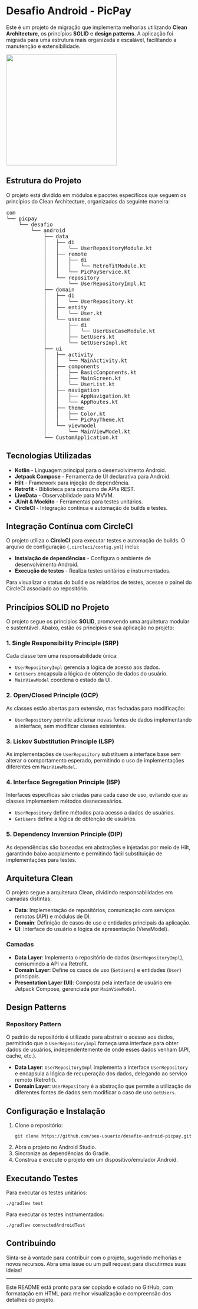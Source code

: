 <h1>Desafio Android - PicPay</h1>

<p>Este é um projeto de migração que implementa melhorias utilizando <strong>Clean Architecture</strong>, os princípios <strong>SOLID</strong> e <strong>design patterns</strong>. A aplicação foi migrada para uma estrutura mais organizada e escalável, facilitando a manutenção e extensibilidade.</p>


<img src="https://github.com/mobilepicpay/desafio-android/blob/master/desafio-picpay2.gif" width="300"/>

<h2>Estrutura do Projeto</h2>

<p>O projeto está dividido em módulos e pacotes específicos que seguem os princípios do Clean Architecture, organizados da seguinte maneira:</p>

<pre>
com
└── picpay
    └── desafio
        └── android
            ├── data
            │   ├── di
            │   │   └── UserRepositoryModule.kt
            │   ├── remote
            │   │   ├── di
            │   │   │   └── RetrofitModule.kt
            │   │   └── PicPayService.kt
            │   └── repository
            │       └── UserRepositoryImpl.kt
            ├── domain
            │   ├── di
            │   │   └── UserRepository.kt
            │   ├── entity
            │   │   └── User.kt
            │   └── usecase
            │       ├── di
            │       │   └── UserUseCaseModule.kt
            │       ├── GetUsers.kt
            │       └── GetUsersImpl.kt
            ├── ui
            │   ├── activity
            │   │   └── MainActivity.kt
            │   ├── components
            │   │   ├── BasicComponents.kt
            │   │   ├── MainScreen.kt
            │   │   └── UserList.kt
            │   ├── navigation
            │   │   ├── AppNavigation.kt
            │   │   └── AppRoutes.kt
            │   ├── theme
            │   │   ├── Color.kt
            │   │   └── PicPayTheme.kt
            │   └── viewmodel
            │       └── MainViewModel.kt
            └── CustomApplication.kt
</pre>

<h2>Tecnologias Utilizadas</h2>

<ul>
  <li><strong>Kotlin</strong> - Linguagem principal para o desenvolvimento Android.</li>
  <li><strong>Jetpack Compose</strong> - Ferramenta de UI declarativa para Android.</li>
  <li><strong>Hilt</strong> - Framework para injeção de dependência.</li>
  <li><strong>Retrofit</strong> - Biblioteca para consumo de APIs REST.</li>
  <li><strong>LiveData</strong> - Observabilidade para MVVM.</li>
  <li><strong>JUnit & Mockito</strong> - Ferramentas para testes unitários.</li>
  <li><strong>CircleCI</strong> - Integração contínua e automação de builds e testes.</li>
</ul>

<h2>Integração Contínua com CircleCI</h2>

<p>O projeto utiliza o <strong>CircleCI</strong> para executar testes e automação de builds. O arquivo de configuração (<code>.circleci/config.yml</code>) inclui:</p>

<ul>
  <li><strong>Instalação de dependências</strong> - Configura o ambiente de desenvolvimento Android.</li>
  <li><strong>Execução de testes</strong> - Realiza testes unitários e instrumentados.</li>
</ul>

<p>Para visualizar o status do build e os relatórios de testes, acesse o painel do CircleCI associado ao repositório.</p>

<h2>Princípios SOLID no Projeto</h2>

<p>O projeto segue os princípios <strong>SOLID</strong>, promovendo uma arquitetura modular e sustentável. Abaixo, estão os princípios e sua aplicação no projeto:</p>

<h3>1. Single Responsibility Principle (SRP)</h3>

<p>Cada classe tem uma responsabilidade única:</p>

<ul>
  <li><code>UserRepositoryImpl</code> gerencia a lógica de acesso aos dados.</li>
  <li><code>GetUsers</code> encapsula a lógica de obtenção de dados do usuário.</li>
  <li><code>MainViewModel</code> coordena o estado da UI.</li>
</ul>

<h3>2. Open/Closed Principle (OCP)</h3>

<p>As classes estão abertas para extensão, mas fechadas para modificação:</p>

<ul>
  <li><code>UserRepository</code> permite adicionar novas fontes de dados implementando a interface, sem modificar classes existentes.</li>
</ul>

<h3>3. Liskov Substitution Principle (LSP)</h3>

<p>As implementações de <code>UserRepository</code> substituem a interface base sem alterar o comportamento esperado, permitindo o uso de implementações diferentes em <code>MainViewModel</code>.</p>

<h3>4. Interface Segregation Principle (ISP)</h3>

<p>Interfaces específicas são criadas para cada caso de uso, evitando que as classes implementem métodos desnecessários.</p>

<ul>
  <li><code>UserRepository</code> define métodos para acesso a dados de usuários.</li>
  <li><code>GetUsers</code> define a lógica de obtenção de usuários.</li>
</ul>

<h3>5. Dependency Inversion Principle (DIP)</h3>

<p>As dependências são baseadas em abstrações e injetadas por meio de Hilt, garantindo baixo acoplamento e permitindo fácil substituição de implementações para testes.</p>

<h2>Arquitetura Clean</h2>

<p>O projeto segue a arquitetura Clean, dividindo responsabilidades em camadas distintas:</p>

<ul>
  <li><strong>Data</strong>: Implementação de repositórios, comunicação com serviços remotos (API) e módulos de DI.</li>
  <li><strong>Domain</strong>: Definição de casos de uso e entidades principais da aplicação.</li>
  <li><strong>UI</strong>: Interface do usuário e lógica de apresentação (ViewModel).</li>
</ul>

<h3>Camadas</h3>

<ul>
  <li><strong>Data Layer</strong>: Implementa o repositório de dados (<code>UserRepositoryImpl</code>), consumindo a API via Retrofit.</li>
  <li><strong>Domain Layer</strong>: Define os casos de uso (<code>GetUsers</code>) e entidades (<code>User</code>) principais.</li>
  <li><strong>Presentation Layer (UI)</strong>: Composta pela interface de usuário em Jetpack Compose, gerenciada por <code>MainViewModel</code>.</li>
</ul>

<h2>Design Patterns</h2>

<h3>Repository Pattern</h3>

<p>O padrão de repositório é utilizado para abstrair o acesso aos dados, permitindo que o <code>UserRepositoryImpl</code> forneça uma interface para obter dados de usuários, independentemente de onde esses dados venham (API, cache, etc.).</p>

<ul>
  <li><strong>Data Layer</strong>: <code>UserRepositoryImpl</code> implementa a interface <code>UserRepository</code> e encapsula a lógica de recuperação dos dados, delegando ao serviço remoto (Retrofit).</li>
  <li><strong>Domain Layer</strong>: <code>UserRepository</code> é a abstração que permite a utilização de diferentes fontes de dados sem modificar o caso de uso <code>GetUsers</code>.</li>
</ul>

<h2>Configuração e Instalação</h2>

<ol>
  <li>Clone o repositório:
    <pre><code>git clone https://github.com/seu-usuario/desafio-android-picpay.git</code></pre>
  </li>
  <li>Abra o projeto no Android Studio.</li>
  <li>Sincronize as dependências do Gradle.</li>
  <li>Construa e execute o projeto em um dispositivo/emulador Android.</li>
</ol>

<h2>Executando Testes</h2>

<p>Para executar os testes unitários:</p>

<pre><code>./gradlew test</code></pre>

<p>Para executar os testes instrumentados:</p>

<pre><code>./gradlew connectedAndroidTest</code></pre>

<h2>Contribuindo</h2>

<p>Sinta-se à vontade para contribuir com o projeto, sugerindo melhorias e novos recursos. Abra uma issue ou um pull request para discutirmos suas ideias!</p>

---

Este README está pronto para ser copiado e colado no GitHub, com formatação em HTML para melhor visualização e compreensão dos detalhes do projeto.

